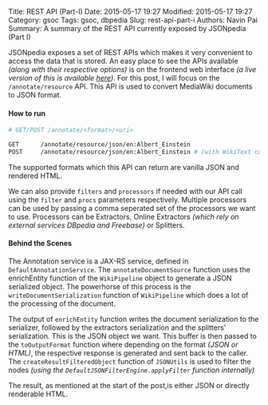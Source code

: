 Title: REST API (Part-I)
Date: 2015-05-17 19:27
Modified: 2015-05-17 19:27
Category: gsoc
Tags: gsoc, dbpedia
Slug: rest-api-part-i
Authors: Navin Pai
Summary: A summary of the REST API currently exposed by JSONpedia (Part I)

JSONpedia exposes a set of REST APIs which makes it very convenient to access the data that is stored. An easy place to see the APIs available *(along with their respective options)* is on the frontend web interface *(a live version of this is available [here][1])*. For this post, I will focus on the `/annotate/resource` API. This API is used to convert MediaWiki documents to JSON format.


#### How to run


```bash
# GET/POST /annotate/<format>/<uri> 

GET      /annotate/resource/json/en:Albert_Einstein
POST     /annotate/resource/json/en:Albert_Einstein # (with WikiText content to be converted as POST param)
```

The supported formats which this API can return are vanilla JSON and rendered HTML.

We can also provide `filters` and `processors` if needed with our API call using the `filter` and `procs` parameters respectively. Multiple processors can be used by passing a comma seperated set of the processors we want to use. Processors can be Extractors, Online Extractors *(which rely on external services DBpedia and Freebase)* or Splitters.


#### Behind the Scenes

The Annotation service is a JAX-RS service, defined in `DefaultAnnotationService`. The `annotateDocumentSource` function uses the enrichEntity function of the `WikiPipeline` object to generate a JSON serialized object. The powerhorse of this process is the `writeDocumentSerialization` function of `WikiPipeline` which does a lot of the processing of the document.

The output of `enrichEntity` function writes the document serialization to the serializer, followed by the extractors serialization and the splitters' serialization. This is the JSON object we want. This buffer is then passed to the `toOutputFormat` function where depending on the format *(JSON or HTML)*, the respective response is generated and sent back to the caller. The `createResultFilteredObject` function of `JSONUtils` is used to filter the nodes *(using the
`DefaultJSONFilterEngine.applyFilter` function internally)*

The result, as mentioned at the start of the post,is either JSON or directly renderable HTML.

[1]: https://jsonpedia.org
[2]: http://dumps.wikimedia.org/enwiki/latest/
[3]: http://java.dzone.com/articles/java-7-new-try-resources

